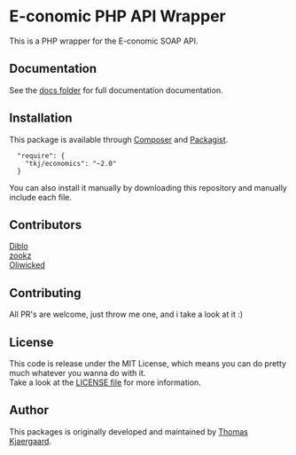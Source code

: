# E-conomic PHP API Wrapper
This is a PHP wrapper for the E-conomic SOAP API.

## Documentation
See the [docs folder](docs) for full documentation documentation.

## Installation

This package is available through [Composer](https://getcomposer.org) and [Packagist](https://packagist.org/packages/tkj/economics).

```
  "require": {
    "tkj/economics": "~2.0"
  }
```

You can also install it manually by downloading this repository and manually include each file.

## Contributors

[Diblo](https://github.com/Diblo)   
[zookz](https://github.com/zookz)   
[Oliwicked](https://github.com/Oliwicked)

## Contributing

All PR's are welcome, just throw me one, and i take a look at it :)

## License

This code is release under the MIT License, which means you can do pretty much whatever you wanna do with it.   
Take a look at the [LICENSE file](LICENSE) for more information.

## Author

This packages is originally developed and maintained by [Thomas Kjaergaard](https://twitter.com/t_kjaergaard).
